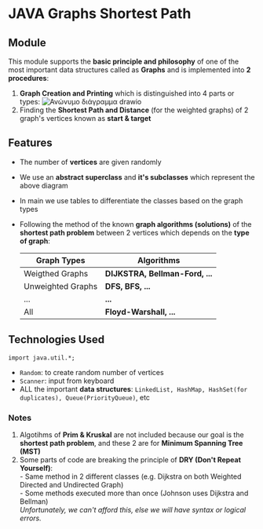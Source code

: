 # JAVA Graphs Shortest Path
## Module
This module supports the **basic principle and philosophy** of one of the most important data structures called as **Graphs** and is implemented into **2 procedures**:
1. **Graph Creation and Printing** which is distinguished into 4 parts or types:
![Ανώνυμο διάγραμμα drawio](https://github.com/user-attachments/assets/6dfdb800-5da4-4f84-8935-ee5d259fcca8)
2. Finding the **Shortest Path and Distance** (for the weighted graphs) of 2 graph's vertices known as **start & target**

## Features
- The number of **vertices** are given randomly
- We use an **abstract superclass** and **it's subclasses** which represent the above diagram
- In main we use tables to differentiate the classes based on the graph types 
- Following the method of the known **graph algorithms (solutions)** of the **shortest path problem** between 2 vertices which depends on the **type of graph**:
  
  | Graph Types        | Algorithms                       |
  |------------------  |----------------------------------|
  |Weigthed Graphs     | **DIJKSTRA, Bellman-Ford, ...**  |
  |Unweighted Graphs   | **DFS, BFS, ...**                |
  | ...                | **...**                          |
  | All                | **Floyd-Warshall, ...**          |

## Technologies Used
`import java.util.*;`
- `Random`: to create random number of vertices
- `Scanner`: input from keyboard
- ALL the important **data structures**: `LinkedList, HashMap, HashSet(for duplicates), Queue(PriorityQueue)`, etc  

### Notes
1. Algotihms of **Prim & Kruskal** are not included because our goal is the **shortest path problem**, and these 2 are for **Minimum Spanning Tree (MST)**
2. Some parts of code are breaking the principle of **DRY (Don't Repeat Yourself)**:<br>
   \- Same method in 2 different classes (e.g. Dijkstra on both Weighted Directed and Undirected Graph)<br>
   \- Some methods executed more than once (Johnson uses Dijkstra and Bellman)<br>
*Unfortunately, we can't afford this, else we will have syntax or logical errors.*

